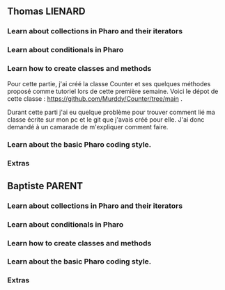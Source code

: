 ## Thomas LIENARD

### Learn about collections in Pharo and their iterators



### Learn about conditionals in Pharo

### Learn how to create classes and methods

Pour cette partie, j'ai créé la classe Counter et ses quelques méthodes proposé comme tutoriel lors de cette première semaine. 
Voici le dépot de cette classe : https://github.com/Murddy/Counter/tree/main .

Durant cette parti j'ai eu quelque problème pour trouver comment lié ma classe écrite sur mon pc et le git que j'avais créé pour elle. J'ai donc demandé à un camarade de m'expliquer comment faire.

### Learn about the basic Pharo coding style.

### Extras

## Baptiste PARENT

### Learn about collections in Pharo and their iterators

### Learn about conditionals in Pharo

### Learn how to create classes and methods

### Learn about the basic Pharo coding style.

### Extras
